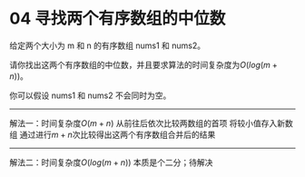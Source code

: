# 04 寻找两个有序数组的中位数
给定两个大小为 m 和 n 的有序数组 nums1 和 nums2。

请你找出这两个有序数组的中位数，并且要求算法的时间复杂度为$O(log(m + n))$。

你可以假设 nums1 和 nums2 不会同时为空。

****
解法一：时间复杂度$O(m + n)$
从前往后依次比较两数组的首项
将较小值存入新数组
通过进行$m+n$次比较得出这两个有序数组合并后的结果
***
解法二：时间复杂度$O(log(m + n))$
本质是个二分；待解决
